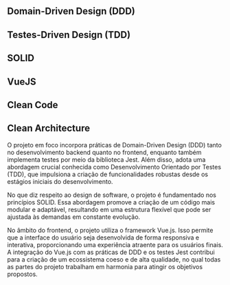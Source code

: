 ## Domain-Driven Design (DDD)

## Testes-Driven Design (TDD)

## SOLID

## VueJS

## Clean Code

## Clean Architecture

O projeto em foco incorpora práticas de Domain-Driven Design (DDD) tanto no
desenvolvimento backend quanto no frontend, enquanto também implementa testes
por meio da biblioteca Jest. Além disso, adota uma abordagem crucial conhecida
como Desenvolvimento Orientado por Testes (TDD), que impulsiona a criação de
funcionalidades robustas desde os estágios iniciais do desenvolvimento.

No que diz respeito ao design de software, o projeto é fundamentado nos
princípios SOLID. Essa abordagem promove a criação de um código mais modular e
adaptável, resultando em uma estrutura flexível que pode ser ajustada às
demandas em constante evolução.

No âmbito do frontend, o projeto utiliza o framework Vue.js. Isso permite que a
interface do usuário seja desenvolvida de forma responsiva e interativa,
proporcionando uma experiência atraente para os usuários finais. A integração do
Vue.js com as práticas de DDD e os testes Jest contribui para a criação de um
ecossistema coeso e de alta qualidade, no qual todas as partes do projeto
trabalham em harmonia para atingir os objetivos propostos.
